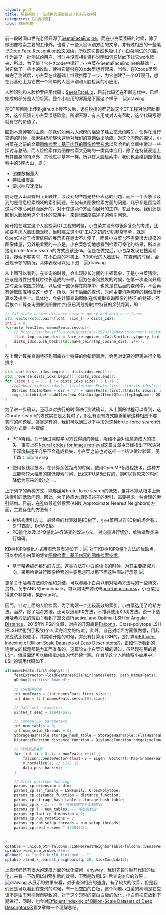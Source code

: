 ```yaml
---
layout: post
title: 机器视觉：十亿规模的深度描述子如何有效索引
categories: [机器视觉]
tags: 机器视觉
---
```


前一段时间山世光老师开源了[SeetaFaceEngine](https://github.com/seetaface/SeetaFaceEngine)，而在小白菜读研的时候，除了做图像检索主要的工作外，也看了一些人脸识别方面的文章，并有过相应的一些笔记[Deep Face Recognition论文阅读](http://yongyuan.name/blog/deep-face-recognition-note.html)，所以这次自然也吸引了小白菜测试的兴趣。作为最早一批测试的用户，当时并没有相关资料说明如何在Mac下让它work起来，所以，为了能让它在Xcode中运行，小白菜在SeetaFaceEngine的基础上，对它做了一些小的改动，使得它能够在Xcode里运行起来。当然，在Xcode里面做完了测试后，小白菜在此基础上继续推荐了一步，为它创建了一个QT项目，想在此基础上为它做一个简单的人脸识别和人脸检索的小应用。

人脸识别和人脸检索应用代码：[SeetaFaceLib](https://github.com/willard-yuan/SeetaFaceLib)，目前代码还在不断迭代中，已经完成的部分是人脸检索。整个小应用的界面是下面这个样子：
![drawing](http://i300.photobucket.com/albums/nn17/willard-yuan/cbirFace_zpsmfzi5nly.png)

在QT项目刚上传到github上传不久后，远在锐捷的罗兄说这个QT工程对他帮助很大，这个反馈让小白菜深感欣慰。所谓开源，有人用或对人有帮助，这个代码写得就有它的价值了。

回到本篇博客的主题，即我们如何为大规模的描述子建立高效的索引，使得在进行查询的时候，检索系统能够快速地对我们的查询做出响应。对这个问题的探讨，小白菜在之前的文章[图像检索：基于内容的图像检索技术](http://yongyuan.name/blog/cbir-technique-summary.html)以及哈希的文章中做过一些探讨与总结，而人脸检索作为图像检索大范畴的一类具体应用，除了在特征表达上有其自身的特点外，其他过程基本一样。所以在人脸检索中，我们也会碰到图像检索中的3座大山，即：

- 图像数据量大
- 特征维度高
- 要求响应速度快

前两座大山具有相互关联性，涉及到的主题是特征表达的问题，而后一个表象涉及到的是信息检索领域的索引问题。任何有关图像检索方面的问题，几乎都是围绕着这两个核心问题而展开的。对于在这两个方面而展开的工作，暂且不表。我们还是回到人脸检索这个具体的应用中，来谈谈深度描述子的索引问题。

刚开始在建立这个人脸检索QT工程的时候，小白菜并没有做很多复杂的考虑，比如要考虑人脸图像规模，当时建立这个QT工程之初的动机非常简单，就是OpenCV对于检索结果的展示实在是太不方便了，而且小白菜也不需要很大规模的图像体量，另外最重要的一点是，小白菜急切地想看到检索可视化的结果，所以直接用brute-force search的方式应该还ok。但是在做完后，小白菜发现在搜索阶段，搜索不够实时，在小白菜的本机上，3000张的人脸图片，在查询的时候，会出现卡顿的情况，具体表现可以见下图：
![drawing](http://i300.photobucket.com/albums/nn17/willard-yuan/test_zpsw1vskwjq.gif)

从上图可以看到，在查询的时候，会出现较长时间的卡顿现象，于是小白菜猜测，应该是线性扫描耗时过长造成的卡顿，因为在查询触发的时候，在第一次查询开启之时会读取图库特征，以后便一直保存在内存中，也就是在后面的查询中，不会再有读取图库特征这一步了。所以，对于后面的查询，时间主要消耗纯粹的相似度计算以及排序上。具体地，会先计算查询图像(在线提取查询图像的特征)的特征，然后挨个计算查询图像到图像库(特征已离线提取)中特征的余弦距离，即：

```cpp
// Calculate cosine distance between query and data base faces
std::vector<std::pair<float, size_t> > dists_idxs;
int i = 0;
for(auto featItem: namesFeats.second){
    // http://stackoverflow.com/questions/2923272/how-to-convert-vector-to-array-c
    float tmp_cosine_dist = face_recognizer->CalcSimilarity(query_feat, &featItem[0]);
    dists_idxs.push_back(std::make_pair(tmp_cosine_dist, i++));
}
```

在上面计算完查询特征到图库各个特征的余弦距离后，会再对计算的距离进行全局排序：

```cpp
std::sort(dists_idxs.begin(), dists_idxs.end());
std::reverse(dists_idxs.begin(), dists_idxs.end());
for (size_t i = 0 ; i != dists_idxs.size() ; i++) {
   //qDebug()<<dists_idxs[i].first<<namesFeats.first.at(dists_idxs[i].second).c_str();
   QString tmpImgName = dir + '/' + namesFeats.first.at(dists_idxs[i].second).c_str();
   imgs_listeWidget->addItem(new QListWidgetItem(QIcon(tmpImgName), QString::fromStdString(namesFeats.first.at(dists_idxs[i].second).c_str())));
}
```

为了进一步确认，还可以对执行的时间进行测试确认。从上面的过程可以看到，这种brute-search的方式实在是太耗时了，那么有没有方式能够缓解这种相应不够实时的问题呢。答案是有的，我们可以通过以下手段对这种brute-force search低效的方式做一些缓解：

- PCA降维。对于通过深度学习方式得到的特征，降维不会对信息造成大的损失，事实上在[Neural codes for image retrieval]()这篇文章中已经指出了PCA对于深度描述子几乎不会造成损失，小白菜之前也对这样一个结论做过验证，见下图：
![drawing](http://i300.photobucket.com/albums/nn17/willard-yuan/pcaDNN_zpsgu3ydzgj.png)

- 使用多线程技术。在计算余弦距离的时候，使用OpenMP多线程技术，这种方式能够较大幅度的降低搜索时间，比如CPU是8线程的，则可以将原来的时间降低为原来的8分之一。

上所列举的两种方式，能够缓解brute-force search的低效，但并不能从根本上解决索引的低效问题。因此，为了适应大规模描述子的索引，需要寻求一种合理的索引结构。目前，在近似最近邻搜索(ANN, Approximate Nearest Neighbors)方面，主要存在的方法有：

- 树结构索引方式。最经典的代表就是KD树了，小白菜用过的KD树的场合有：SIFT匹配、BoW模型。
- PQ量化以及以PQ量化进行演变的改进方法。对向量进行切分，单独做聚类进行编码。  

KD树和PQ量化方式用图示意表述如下：
![](http://i300.photobucket.com/albums/nn17/willard-yuan/blog/kdpq_zpsko83eho7.png)
对于KD树和PQ量化方法的优缺点，可以参阅小白菜的博文[图像检索：基于内容的图像检索技术](http://yongyuan.name/blog/cbir-technique-summary.html)。

- 基于哈希编码编码的方式。这类方法在小白菜读书的时候，为其主要研究方向。采用哈希进行图像检索的主要思想可以用下面这种图进行示意
![](http://i300.photobucket.com/albums/nn17/willard-yuan/blog/hashing_zpsmvgjup4e.png)

更多关于哈希方法的介绍和总结，可以参阅小白菜以前对哈希方法写的一些博文。另外，关于ANN的benchmark，可以阅读开源代码[ann-benchmarks](https://github.com/erikbern/ann-benchmarks)，小白菜觉得这个非常棒，果断star吖。

因而，针对上面的人脸检索，为了构建一个比较高效的索引，小白菜选用了哈希方法。当然，除了哈希方法，还可以选用PQ方法，不推荐使用KD树方法。说一下选用哈希方法的理由：看到了篇文章[Practical and Optimal LSH for Angular Distance](http://papers.nips.cc/paper/5893-practical-and-optimal-lsh-for-angular-distance)，2015年NIPS的文章，对应的开源库是[Falconn](http://falconn-lib.org/)，Cross-polytope LSH把LSH优化到了极致(个人读完论文的结论)，此外，自己对哈希方面很熟悉，用起来应该比较顺手。其实刚开始的时候，并没有打算用LSH的，是打算用[Efficient Indexing of Billion-Scale Datasets of Deep Descriptors](https://github.com/arbabenko/GNOIMI)的，正如你所看到的，连博文的标题都是为其而准备的，这篇论文小白菜详细的读过，虽然现在用的是LSH，但后面还可以继续把对应的代码读一遍。在当前这个人间检索小应用中，LSH的调用代码如下：

```cpp
if(namesFeats.first.empty()){
    featExtractor->loadFeaturesFilePair(namesFeats, path_namesFeats);
    qDebug()<<"first loaded";
    
    // LSH搜索方案
    int numFeats = (int)namesFeats.first.size();
    int dim = (int)namesFeats.second[0].size();
    
    // Data set parameters
    uint64_t seed = 119417657;
    
    // Common LSH parameters
    int num_tables = 8;
    int num_setup_threads = 0;
    StorageHashTable storage_hash_table = StorageHashTable::FlatHashTable;
    DistanceFunction distance_function = DistanceFunction::NegativeInnerProduct;
    
    // 转换数据类型
    for (int ii = 0; ii < numFeats; ++ii) {
        falconn::DenseVector<float> v = Eigen::VectorXf::Map(&namesFeats.second[ii][0], dim);
        v.normalize(); // L2归一化
        data.push_back(v);
    }
    
    // Cross polytope hashing
    params_cp.dimension = dim;
    params_cp.lsh_family = LSHFamily::CrossPolytope;
    params_cp.distance_function = distance_function;
    params_cp.storage_hash_table = storage_hash_table;
    params_cp.k = 2; // 每个哈希表的哈希函数数目
    params_cp.l = num_tables; // 哈希表数目
    params_cp.last_cp_dimension = 2;
    params_cp.num_rotations = 2;
    params_cp.num_setup_threads = num_setup_threads;
    params_cp.seed = seed ^ 833840234;
    
    
}
cptable = unique_ptr<falconn::LSHNearestNeighborTable<falconn::DenseVector<float>>>(std::move(construct_table<falconn::DenseVector<float>>(data, params_cp)));
cptable->set_num_probes(896);
qDebug() << "index build finished ...";
cptable->find_k_nearest_neighbors(q, 20, &idxCandidate);
```
上面代码还有很大的速度方面的优化空间，anyway，我们先暂时抛开代码的优化，来看一下改用LSH索引后的效果，下面是改用LSH后查询响应的效果：
![drawing](http://i300.photobucket.com/albums/nn17/willard-yuan/faceRetrievalLSH_zps698bdlag.gif)
从展示的效果来看，对于查询相应的速度，有了较大的改善，但是我们还是可以看到在查询的时候，有一段空白的白板，这个问题小白菜的猜测是它应该不是由于索引慢而导致的，对于这个短时的空白白板的优化，小白菜把它放到下期进行，同时，也会对[Efficient Indexing of Billion-Scale Datasets of Deep Descriptors](https://github.com/arbabenko/GNOIMI)这篇文章做一个理解总结。